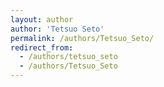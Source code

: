 ```yaml
---
layout: author
author: 'Tetsuo Seto'
permalink: /authors/Tetsuo_Seto/
redirect_from:
  - /authors/tetsuo_seto
  - /authors/Tetsuo_Seto
---
```

